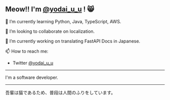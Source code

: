 ## Meow!! I'm [@yodai_u_u](https://x.com/yoda_i_u_u) ! 😸

🌱 I’m currently learning Python, Java, TypeScript, AWS.

👯 I’m looking to collaborate on localization.

🔭 I’m currently working on translating FastAPI Docs in Japanese.

📫 How to reach me:
* Twitter [@yodai_u_u](https://x.com/yoda_i_u_u)

---

I'm a software developer.

---

吾輩は猫であるため、普段は人間のふりをしています。

<!--
**yodai-yodai/yodai-yodai** is a ✨ _special_ ✨ repository because its `README.md` (this file) appears on your GitHub profile.

Here are some ideas to get you started:

- 🔭 I’m currently working on ...
- 🌱 I’m currently learning ...
- 👯 I’m looking to collaborate on ...
- 🤔 I’m looking for help with ...
- 💬 Ask me about ...
- 📫 How to reach me: ...
- 😄 Pronouns: ...
- ⚡ Fun fact: ...
-->
